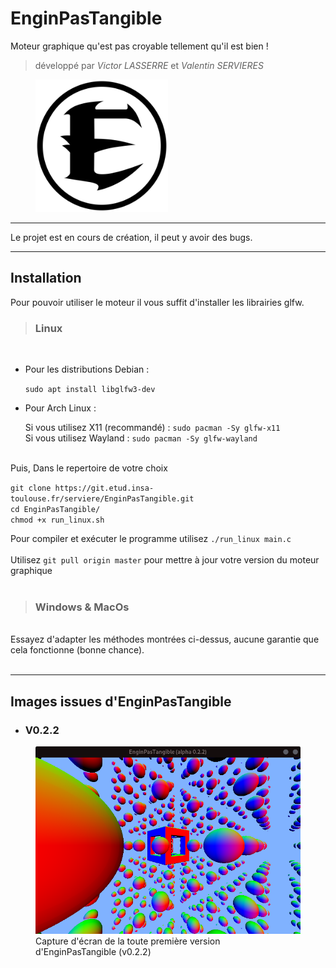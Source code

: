 
# EnginPasTangible

Moteur graphique qu'est pas croyable tellement qu'il est bien !<br>
> développé par *Victor LASSERRE* et *Valentin SERVIERES*

<figure>
    <img src="assets/enginpastangible.png"
        width="50%"
        alt="Logo d'EnginPasTangible">
</figure>

---
Le projet est en cours de création, il peut y avoir des bugs.

---

## Installation

Pour pouvoir utiliser le moteur il vous suffit d'installer les librairies glfw.
> ### Linux
<br>

* Pour les distributions Debian :
  
  `sudo apt install libglfw3-dev`
* Pour Arch Linux :
  
  Si vous utilisez X11 (recommandé) : `sudo pacman -Sy glfw-x11`<br>
  Si vous utilisez Wayland : `sudo pacman -Sy glfw-wayland`


<br>
Puis, Dans le repertoire de votre choix

`git clone https://git.etud.insa-toulouse.fr/serviere/EnginPasTangible.git`<br>
`cd EnginPasTangible/`<br>
`chmod +x run_linux.sh`

Pour compiler et exécuter le programme utilisez `./run_linux main.c`
<br><br>
Utilisez `git pull origin master` pour mettre à jour votre version du moteur graphique
<br><br>

> ### Windows & MacOs
<br>
Essayez d'adapter les méthodes montrées ci-dessus, aucune garantie que cela fonctionne (bonne chance).<br>
<br>

---
## Images issues d'EnginPasTangible

* ### V0.2.2

<figure>
    <img src="/screenshots/v0.2.2.png"
         alt="Capture d'écran de la toute première version">
    <figcaption>Capture d'écran de la toute première version d'EnginPasTangible (v0.2.2)</figcaption>
</figure>